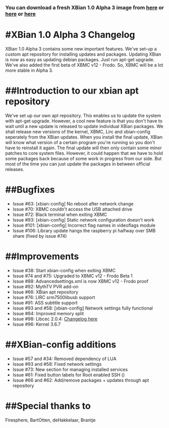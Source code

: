### You can download a fresh XBian 1.0 Alpha 3 image from [here](http://jb.xenserver.sk/xbian/XBian1.0Alpha3.7z) or [here](http://psgrade.org/XBian1.0Alpha3.7z) or [here]( http://205.196.121.5/m80vro1b0t1g/k20xszr6i8j8pdq/XBian1.0Alpha3.7z)

#XBian 1.0 Alpha 3 Changelog
==================================
XBian 1.0 Alpha 3 contains some new important features. 
We've set-up a custom apt repository for installing updates 
and packages. Updating XBian is now as easy as updating 
debian packages. Just run apt-get upgrade. We've also added
the first beta of XBMC v12 - Frodo. So, XBMC will be a
lot more stable in Alpha 3.

##Introduction to our xbian apt repository
==================================
We've set up our own apt repository. This enables us to update
the system with apt-get upgrade. However, a cool new feature is
that you don't have to wait until a new update is released to
update individual XBian packages. We shall release new versions
of the kernel, XBMC, Lirc and xbian-config seperately from the
XBian updates. When you install the final update, XBian will
know what version of a certain program you're running so you 
don't have to reinstall it again. The final update will then
only contain some minor patches to core system files. However,
it could happen that we have to hold some packages back because
of some work in progress from our side. But most of the time
you can just update the packages in between official releases.

##Bugfixes
==================================
- Issue #63: [xbian-config] No reboot after network change
- Issue #70: XBMC couldn't access the USB attached drive
- Issue #72: Black terminal when exiting XBMC
- Issue #93: [xbian-config] Static network configuration doesn't work
- Issue #101: [xbian-config] Incorrect flag names in videoflags module
- Issue #106: Library update hangs the raspberry pi halfway over SMB share (fixed by issue #74)

##Improvements
==================================
- Issue #38: Start xbian-config when exiting XBMC
- Issue #74 and #75: Upgraded to XBMC v12 - Frodo Beta 1
- Issue #88: Advancedsettings.xml is now XBMC v12 - Frodo proof
- Issue #92: MythTV PVR add-on
- Issue #66: XBian apt repository 
- Issue #76: LIRC srm7500libusb support
- Issue #91: ASS subtitle support
- Issue #93 and #58: [xbian-config] Network settings fully functional
- Issue #84: Improved memory split
- Issue #98: Libcec 2.0.4: [Changelog here](https://github.com/Pulse-Eight/libcec/blob/master/ChangeLog)
- Issue #96: Kernel 3.6.7

##XBian-config additions
==================================
- Issue #57 and #34: Removed dependency of LUA
- Issue #93 and #58: Fixed network settings
- Issue #73: New section for managing installed services
- Issue #61: Fixed button labels for Root enabled SSH ()
- Issue #66 and #62: Add/remove packages + updates through apt repository 

##Special thanks to
==============================
Firesphere, BartOtten, deHakkelaar, Brantje